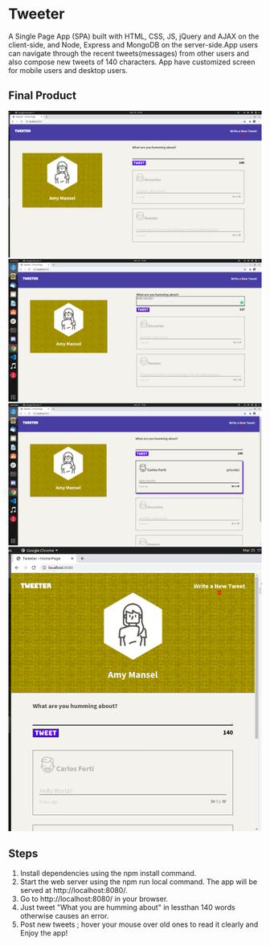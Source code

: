 # Tweeter
A Single Page App (SPA) built with HTML, CSS, JS, jQuery and AJAX on the client-side, and Node, Express and MongoDB on the server-side.App users can  navigate through the recent tweets(messages) from other users  and also compose new tweets of 140 characters. App have customized screen for mobile users and desktop users.

## Final Product
![Screenshot of desktop version](https://github.com/DivyaJagadish/tweeter/blob/master/documents/tweeterDesktopView.png?raw=true)
![Screenshot of Compose box](https://github.com/DivyaJagadish/tweeter/blob/master/documents/Composetweet.png?raw=true)
![Screenshot of tweetbox on hover](https://github.com/DivyaJagadish/tweeter/blob/master/documents/Tweetboxeffects.png?raw=true)
![Scrrenshot of display on mobile](https://github.com/DivyaJagadish/tweeter/blob/master/documents/Mobileand%20TabletView.png?raw=true)


## Steps
1. Install dependencies using the npm install command.
2. Start the web server using the npm run local command. The app will be served at http://localhost:8080/.
3. Go to http://localhost:8080/ in your browser.
4. Just tweet "What you are humming about" in lessthan 140 words otherwise  causes an error.
5. Post new tweets ; hover your mouse over old ones to read it clearly and Enjoy the app!

